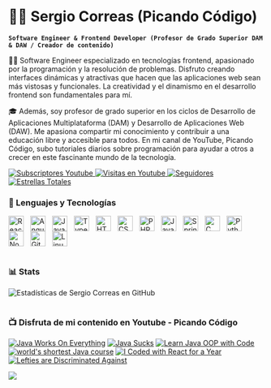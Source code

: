 # 👨‍💻 Sergio Correas (Picando Código)

**`Software Engineer & Frontend Developer (Profesor de Grado Superior DAM & DAW / Creador de contenido)`**

👨‍💻 Software Engineer especializado en tecnologías frontend, apasionado por la programación y la resolución de problemas. Disfruto creando interfaces dinámicas y atractivas que hacen que las aplicaciones web sean más vistosas y funcionales. La creatividad y el dinamismo en el desarrollo frontend son fundamentales para mí.

🎓 Además, soy profesor de grado superior en los ciclos de Desarrollo de Aplicaciones Multiplataforma (DAM) y Desarrollo de Aplicaciones Web (DAW). Me apasiona compartir mi conocimiento y contribuir a una educación libre y accesible para todos. En mi canal de YouTube, Picando Código, subo tutoriales diarios sobre programación para ayudar a otros a crecer en este fascinante mundo de la tecnología.

<p align="left">
  <a href="https://youtube.com/@picandocodigo18?sub_confirmation=1">
    <img alt="Subscriptores Youtube" title="Subscríbete a mi canal de Youtube" src="https://custom-icon-badges.demolab.com/youtube/channel/subscribers/UCE77VqlsJLphQXTIwB55dGw?color=%23E05D44&label=SUBSCRIBE&logo=video&logoColor=white&style=for-the-badge&labelColor=CE4630"/>
  </a> 
  <a href="https://www.youtube.com/@picandocodigo18">
    <img alt="Visitas en Youtube" title="Visitas Youtube" src="https://custom-icon-badges.demolab.com/youtube/channel/views/UCE77VqlsJLphQXTIwB55dGw?color=%23E1AD0E&label=VISITAS&logo=eye&logoColor=white&style=for-the-badge&labelColor=C79600"/>
  </a> 
  <a href="https://github.com/SergioGit18?tab=followers">
    <img alt="Seguidores" title="Sígueme en GitHub" src="https://custom-icon-badges.demolab.com/github/followers/SergioGit18?color=236ad3&labelColor=1155ba&style=for-the-badge&logo=person-add&label=SIGUEME&logoColor=white"/>
  </a>
  <a href="https://github.com/SergioGit18?tab=repositories&sort=stargazers">
    <img alt="Estrellas Totales" title="Estrellas totales en GitHub" src="https://custom-icon-badges.demolab.com/github/stars/SergioGit18?color=55960c&style=for-the-badge&labelColor=488207&logo=star"/>
  </a>
</p>

### 🧰 Lenguajes y Tecnologías

<img align="left" alt="React" width="30px" style="padding-right:10px;" src="https://cdn.jsdelivr.net/gh/devicons/devicon/icons/react/react-original.svg" />
<img align="left" alt="Angular" width="30px" style="padding-right:10px;" src="https://cdn.jsdelivr.net/gh/devicons/devicon/icons/angularjs/angularjs-plain.svg" />
<img align="left" alt="JavaScript" width="30px" style="padding-right:10px;" src="https://cdn.jsdelivr.net/gh/devicons/devicon/icons/javascript/javascript-plain.svg" />
<img align="left" alt="TypeScript" width="30px" style="padding-right:10px;" src="https://cdn.jsdelivr.net/gh/devicons/devicon/icons/typescript/typescript-plain.svg" />
<img align="left" alt="HTML" width="30px" style="padding-right:10px;" src="https://cdn.jsdelivr.net/gh/devicons/devicon/icons/html5/html5-plain.svg" />
<img align="left" alt="CSS" width="30px" style="padding-right:10px;" src="https://cdn.jsdelivr.net/gh/devicons/devicon/icons/css3/css3-plain.svg" />
<img align="left" alt="PHP" width="30px" style="padding-right:10px;" src="https://cdn.jsdelivr.net/gh/devicons/devicon/icons/php/php-original.svg" />
<img align="left" alt="Java" width="30px" style="padding-right:10px;" src="https://cdn.jsdelivr.net/gh/devicons/devicon/icons/java/java-original.svg"/>
<img align="left" alt="Spring" width="30px" style="padding-right:10px;" src="https://cdn.jsdelivr.net/gh/devicons/devicon/icons/spring/spring-original.svg" />
<img align="left" alt="C" width="30px" style="padding-right:10px;" src="https://cdn.jsdelivr.net/gh/devicons/devicon/icons/c/c-plain.svg" />
<img align="left" alt="Python" width="30px" style="padding-right:10px;" src="https://cdn.jsdelivr.net/gh/devicons/devicon/icons/python/python-plain.svg" />
<img align="left" alt="NodeJS" width="30px" style="padding-right:10px;" src="https://cdn.jsdelivr.net/gh/devicons/devicon/icons/nodejs/nodejs-original.svg" />
<img align="left" alt="Git" width="30px" style="padding-right:10px;" src="https://cdn.jsdelivr.net/gh/devicons/devicon/icons/git/git-original.svg" />
<img align="left" alt="Linux" width="30px" style="padding-right:10px;" src="https://cdn.jsdelivr.net/gh/devicons/devicon/icons/linux/linux-original.svg" />

<br clear="left" />

#

### 📊 Stats

![Estadísticas de Sergio Correas en GitHub](https://github-readme-stats.vercel.app/api?username=sergiogit18&show_icons=true&theme=gruvbox)

#

### 📺 Disfruta de mi contenido en Youtube - Picando Código

<!-- BEGIN YOUTUBE-CARDS -->
[![Java Works On Everything](https://ytcards.demolab.com/?id=s096L3r28f8&title=Java+Works+On+Everything&lang=en&timestamp=1724335251&background_color=%230d1117&title_color=%23ffffff&stats_color=%23dedede&max_title_lines=1&width=250&border_radius=5&duration=39 "Java Works On Everything")](https://www.youtube.com/watch?v=s096L3r28f8)
[![Java Sucks](https://ytcards.demolab.com/?id=KgMJ0J7waMQ&title=Java+Sucks&lang=en&timestamp=1724256019&background_color=%230d1117&title_color=%23ffffff&stats_color=%23dedede&max_title_lines=1&width=250&border_radius=5&duration=50 "Java Sucks")](https://www.youtube.com/watch?v=KgMJ0J7waMQ)
[![Learn Java OOP with Code](https://ytcards.demolab.com/?id=TiccevwEVe8&title=Learn+Java+OOP+with+Code&lang=en&timestamp=1723212033&background_color=%230d1117&title_color=%23ffffff&stats_color=%23dedede&max_title_lines=1&width=250&border_radius=5&duration=1784 "Learn Java OOP with Code")](https://www.youtube.com/watch?v=TiccevwEVe8)
[![world's shortest Java course](https://ytcards.demolab.com/?id=b5l5UodFzMo&title=world%27s+shortest+Java+course&lang=en&timestamp=1723125637&background_color=%230d1117&title_color=%23ffffff&stats_color=%23dedede&max_title_lines=1&width=250&border_radius=5&duration=1190 "world's shortest Java course")](https://www.youtube.com/watch?v=b5l5UodFzMo)
[![I Coded with React for a Year](https://ytcards.demolab.com/?id=0RZGHUwwi4k&title=I+Coded+with+React+for+a+Year&lang=en&timestamp=1722534300&background_color=%230d1117&title_color=%23ffffff&stats_color=%23dedede&max_title_lines=1&width=250&border_radius=5&duration=1574 "I Coded with React for a Year")](https://www.youtube.com/watch?v=0RZGHUwwi4k)
[![Lefties are Discriminated Against](https://ytcards.demolab.com/?id=3Y80EODrJ_Y&title=Lefties+are+Discriminated+Against&lang=en&timestamp=1722096003&background_color=%230d1117&title_color=%23ffffff&stats_color=%23dedede&max_title_lines=1&width=250&border_radius=5&duration=60 "Lefties are Discriminated Against")](https://www.youtube.com/watch?v=3Y80EODrJ_Y)
<!-- END YOUTUBE-CARDS -->

[<img src="https://custom-icon-badges.demolab.com/badge/-Subscribe%20For%20More-red?style=for-the-badge&logo=video&logoColor=white"/>](https://www.youtube.com/c/fknight?sub_confirmation=1)
